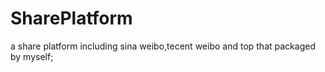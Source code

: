 SharePlatform
=============

a share platform including sina weibo,tecent weibo and top that packaged by myself;